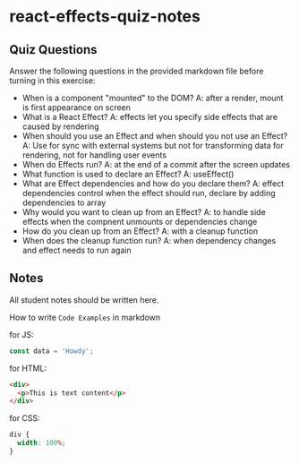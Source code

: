# react-effects-quiz-notes

## Quiz Questions

Answer the following questions in the provided markdown file before turning in this exercise:

- When is a component "mounted" to the DOM?
  A: after a render, mount is first appearance on screen
- What is a React Effect?
  A: effects let you specify side effects that are caused by rendering
- When should you use an Effect and when should you not use an Effect?
  A: Use for sync with external systems but not for transforming data for rendering, not for handling user events
- When do Effects run?
  A: at the end of a commit after the screen updates
- What function is used to declare an Effect?
  A: useEffect()
- What are Effect dependencies and how do you declare them?
  A: effect dependencies control when the effect should run, declare by adding dependencies to array
- Why would you want to clean up from an Effect?
  A: to handle side effects when the compnent unmounts or dependencies change
- How do you clean up from an Effect?
  A: with a cleanup function
- When does the cleanup function run?
  A: when dependency changes and effect needs to run again

## Notes

All student notes should be written here.

How to write `Code Examples` in markdown

for JS:

```javascript
const data = 'Howdy';
```

for HTML:

```html
<div>
  <p>This is text content</p>
</div>
```

for CSS:

```css
div {
  width: 100%;
}
```
